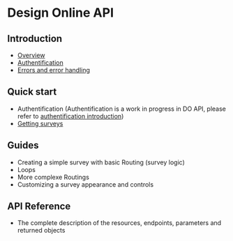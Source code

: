 # Design Online API
## Introduction
- [Overview](intro-overview.md)
- [Authentification](intro-authentification.md)
- [Errors and error handling](intro-error.md)
## Quick start
- Authentification (Authentification is a work in progress in DO API, please refer to [authentification introduction](intro-authentification.md))
- [Getting surveys](qstart-getsurveys.md)
## Guides
- Creating a simple survey with basic Routing (survey logic)
- Loops
- More complexe Routings
- Customizing a survey appearance and controls
## API Reference
- The complete description of the resources, endpoints, parameters and returned objects
